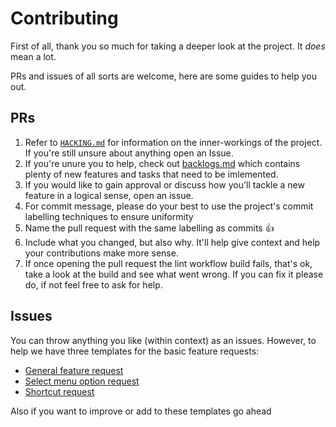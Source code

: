 # Contributing

First of all, thank you so much for taking a deeper look at the project. It *does* mean a lot.  

PRs and issues of all sorts are welcome, here are some guides to help you out.  

## PRs

1. Refer to [`HACKING.md`](HACKING.md) for information on the inner-workings of the project. If you're still unsure about anything open an Issue.
2. If you're unure you to help, check out [backlogs.md](backlogs.md) which contains plenty of new features and tasks that need to be imlemented.
3. If you would like to gain approval or discuss how you'll tackle a new feature in a logical sense, open an issue.
4. For commit message, please do your best to use the project's commit labelling techniques to ensure uniformity
5. Name the pull request with the same labelling as commits :+1:
6. Include what you changed, but also why. It'll help give context and help your contributions make more sense.
7. If once opening the pull request the lint workflow build fails, that's ok, take a look at the build and see what went wrong. If you can fix it please do, if not feel free to ask for help.

## Issues

You can throw anything you like (within context) as an issues. However, to help we have three templates for the basic feature requests:

* [General feature request](https://github.com/TechWiz-3/git-commit-emojis/issues/new?assignees=&labels=&template=feature_request.md&title=)
* [Select menu option request](https://github.com/TechWiz-3/git-commit-emojis/issues/new?assignees=&labels=&template=select-menu-option-request.md&title=)
* [Shortcut request](https://github.com/TechWiz-3/git-commit-emojis/issues/new?assignees=&labels=&template=shorcut-request.md&title=New+shorcut+request)

Also if you want to improve or add to these templates go ahead
